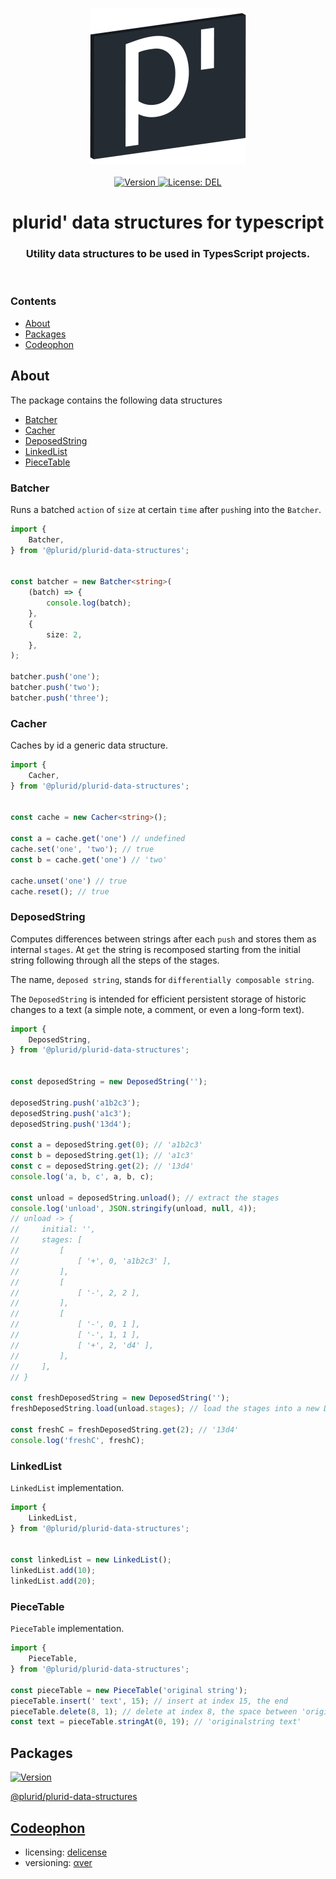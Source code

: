 <p align="center">
    <img src="https://raw.githubusercontent.com/plurid/plurid-data-structures-typescript/master/about/identity/plurid-logo.png" height="250px">
    <br />
    <br />
    <a target="_blank" href="https://www.npmjs.com/package/@plurid/plurid-data-structures">
        <img src="https://img.shields.io/npm/v/@plurid/plurid-data-structures.svg?logo=npm&colorB=1380C3&style=for-the-badge" alt="Version">
    </a>
    <a target="_blank" href="https://github.com/plurid/plurid-data-structures-typescript/blob/master/LICENSE">
        <img src="https://img.shields.io/badge/license-DEL-blue.svg?colorB=1380C3&style=for-the-badge" alt="License: DEL">
    </a>
</p>



<h1 align="center">
    plurid' data structures for typescript
</h1>


<h3 align="center">
    Utility data structures to be used in TypesScript projects.
</h3>



<br />



### Contents

+ [About](#about)
+ [Packages](#packages)
+ [Codeophon](#codeophon)



## About

The package contains the following data structures

+ [Batcher](#batcher)
+ [Cacher](#cacher)
+ [DeposedString](#deposedstring)
+ [LinkedList](#linkedlist)
+ [PieceTable](#piecetable)


### Batcher

Runs a batched `action` of `size` at certain `time` after `push`ing into the `Batcher`.

``` typescript
import {
    Batcher,
} from '@plurid/plurid-data-structures';


const batcher = new Batcher<string>(
    (batch) => {
        console.log(batch);
    },
    {
        size: 2,
    },
);

batcher.push('one');
batcher.push('two');
batcher.push('three');
```


### Cacher

Caches by id a generic data structure.

``` typescript
import {
    Cacher,
} from '@plurid/plurid-data-structures';


const cache = new Cacher<string>();

const a = cache.get('one') // undefined
cache.set('one', 'two'); // true
const b = cache.get('one') // 'two'

cache.unset('one') // true
cache.reset(); // true
```


### DeposedString

Computes differences between strings after each `push` and stores them as internal `stages`. At `get` the string is recomposed starting from the initial string following through all the steps of the stages.

The name, `deposed string`, stands for `differentially composable string`.

The `DeposedString` is intended for efficient persistent storage of historic changes to a text (a simple note, a comment, or even a long-form text).

``` typescript
import {
    DeposedString,
} from '@plurid/plurid-data-structures';


const deposedString = new DeposedString('');

deposedString.push('a1b2c3');
deposedString.push('a1c3');
deposedString.push('13d4');

const a = deposedString.get(0); // 'a1b2c3'
const b = deposedString.get(1); // 'a1c3'
const c = deposedString.get(2); // '13d4'
console.log('a, b, c', a, b, c);

const unload = deposedString.unload(); // extract the stages
console.log('unload', JSON.stringify(unload, null, 4));
// unload -> {
//     initial: '',
//     stages: [
//         [
//             [ '+', 0, 'a1b2c3' ],
//         ],
//         [
//             [ '-', 2, 2 ],
//         ],
//         [
//             [ '-', 0, 1 ],
//             [ '-', 1, 1 ],
//             [ '+', 2, 'd4' ],
//         ],
//     ],
// }

const freshDeposedString = new DeposedString('');
freshDeposedString.load(unload.stages); // load the stages into a new DeposedString

const freshC = freshDeposedString.get(2); // '13d4'
console.log('freshC', freshC);
```


### LinkedList

`LinkedList` implementation.

``` typescript
import {
    LinkedList,
} from '@plurid/plurid-data-structures';


const linkedList = new LinkedList();
linkedList.add(10);
linkedList.add(20);
```


###  PieceTable

`PieceTable` implementation.

``` typescript
import {
    PieceTable,
} from '@plurid/plurid-data-structures';

const pieceTable = new PieceTable('original string');
pieceTable.insert(' text', 15); // insert at index 15, the end
pieceTable.delete(8, 1); // delete at index 8, the space between 'original' and 'string'
const text = pieceTable.stringAt(0, 19); // 'originalstring text'
```



## Packages

<a target="_blank" href="https://www.npmjs.com/package/@plurid/plurid-data-structures">
    <img src="https://img.shields.io/npm/v/@plurid/plurid-data-structures.svg?logo=npm&colorB=1380C3&style=for-the-badge" alt="Version">
</a>

[@plurid/plurid-data-structures][plurid-data-structures]

[plurid-data-structures]: https://github.com/plurid/plurid-data-structures-typescript



## [Codeophon](https://github.com/ly3xqhl8g9/codeophon)

+ licensing: [delicense](https://github.com/ly3xqhl8g9/delicense)
+ versioning: [αver](https://github.com/ly3xqhl8g9/alpha-versioning)
